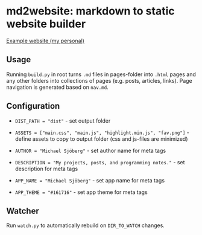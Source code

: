 # md2website: markdown to static website builder

[Example website (my personal)](https://michaelsjoberg.com/)

## Usage

Running `build.py` in root turns `.md` files in pages-folder into `.html` pages and any other folders into collections of pages (e.g. posts, articles, links). Page navigation is generated based on `nav.md`.

## Configuration

- `DIST_PATH = "dist"` - set output folder

- `ASSETS = ["main.css", "main.js", "highlight.min.js", "fav.png"]` - define assets to copy to output folder (css and js-files are minimized)

- `AUTHOR = "Michael Sjöberg"` - set author name for meta tags

- `DESCRIPTION = "My projects, posts, and programming notes."` - set description for meta tags

- `APP_NAME = "Michael Sjöberg"` - set app name for meta tags

- `APP_THEME = "#161716"` - set app theme for meta tags

## Watcher

Run `watch.py` to automatically rebuild on `DIR_TO_WATCH` changes.
